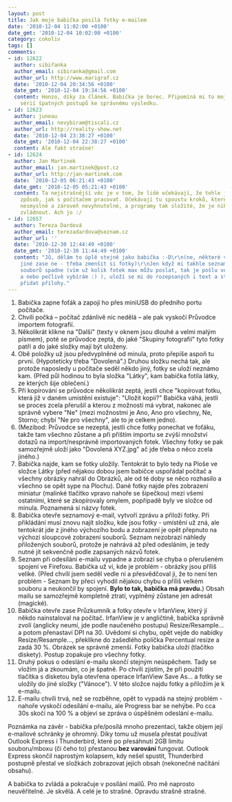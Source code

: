 ```yaml
---
layout: post
title: Jak moje babička posílá fotky e-mailem
date: '2010-12-04 11:02:00 +0100'
date_gmt: '2010-12-04 10:02:00 +0100'
category: cokoliv
tags: []
comments:
- id: 12622
  author: sibiřanka
  author_email: sibiranka@gmail.com
  author_url: http://www.marigraf.cz
  date: '2010-12-04 20:34:56 +0100'
  date_gmt: '2010-12-04 19:34:56 +0100'
  content: Honzo, díky za článek. Babička je borec. Připomíná mi to moji matiku -
    sérií špatných postupů ke správnému výsledku.
- id: 12623
  author: juneau
  author_email: nevybiram@tiscali.cz
  author_url: http://reality-show.net
  date: '2010-12-04 23:38:27 +0100'
  date_gmt: '2010-12-04 22:38:27 +0100'
  content: Ale fakt strašné!
- id: 12624
  author: Jan Martinek
  author_email: jan.martinek@post.cz
  author_url: http://jan-martinek.com
  date: '2010-12-05 06:21:43 +0100'
  date_gmt: '2010-12-05 05:21:43 +0100'
  content: Ta nejstrašnější věc je v tom, že lidé očekávají, že tohle je normální
    způsob, jak s počítačem pracovat. Očekávají tu spoustu kroků, které se jim zdají
    nesmyslné a zároveň nevyhnutelné, a programy tak složité, že je nikdy nemůžou
    zvládnout. Ach jo :/
- id: 12657
  author: Tereza Dardová
  author_email: terezadardova@seznam.cz
  author_url: ''
  date: '2010-12-30 12:44:49 +0100'
  date_gmt: '2010-12-30 11:44:49 +0100'
  content: "Jů, dělám to úplě stejně jako babička :-D\r\n(ne, některé věci umím, ale
    jiné zase ne - třeba zmenšit si fotky)\r\nJen když mi takhle seznam kvůli velikosti
    souborů spadne (vím už kolik fotek max můžu poslat, tak je pošlu ve více mailech
    a nebo pečlivě vybírám :) ), uloží se mi do rozepsaných i text a stačí jen znovu
    přidat přílohy."
---
```

<ol>
<li>Babička zapne foťák a zapojí ho přes miniUSB do předního portu počítače.</li>
<li>Chvíli počká – počítač zdánlivě nic nedělá – ale pak vyskočí Průvodce importem fotografií.</li>
<li>Několikrát klikne na "Další" (texty v oknem jsou dlouhé a velmi malým písmem), poté se průvodce zeptá, do jaké "Skupiny fotografií" tyto fotky patří a do jaké složky mají být uloženy.</li>
<li>Obě položky už jsou předvyplněné od minula, proto přepíše aspoň tu první. (Hypoteticky třeba "Dovolená".) Druhou složku nechá tak, ale protože naposledy u počítače seděl někdo jiný, fotky se uloží neznámo kam. (Před půl hodinou to byla složka "Látky", kam babička fotila látky, ze kterých šije oblečení.)</li>
<li>Při kopírování se průvodce několikrát zeptá, jestli chce "kopírovat fotku, která již v daném umístění existuje": "Uložit kopii?" Babička váhá, jestli se proces zcela přerušil a kterou z možností má vybrat, nakonec ale správně vybere "Ne" (mezi možnostmi je Ano, Ano pro všechny, Ne, Storno; chybí "Ne pro všechny", ale to je celkem jedno).</li>
<li>(Mezibod: Průvodce se nezeptá, jestli chce fotky ponechat ve foťáku, takže tam všechno zůstane a při příštím importu se zvýší množství dotazů na import/nesprávně importovaných fotek. Všechny fotky se pak samozřejmě uloží jako "Dovolená XYZ.jpg" ač jde třeba o něco zcela jiného.)</li>
<li>Babička najde, kam se fotky uložily. Tentokrát to bylo tedy na Ploše ve složce Látky (před nějakou dobou jsem babičce uspořádal počítač a všechny obrázky nahrál do Obrázků, ale od té doby se něco rozhasilo a všechno se opět sype na Plochu). Dané fotky najde přes zobrazení miniatur (malinké tlačítko vpravo nahoře se šipečkou) mezi všemi ostatními, které se zkopírovaly omylem, popřípadě byly ve složce od minula. Poznamená si názvy fotek.</li>
<li>Babička otevře seznamový e-mail, vytvoří zprávu a přiloží fotky. Při přikládání musí znovu najít složku, kde jsou fotky - umístění už zná, ale tentokrát jde z jiného výchozího bodu a zobrazení je opět přepnuto na výchozí sloupcové zobrazení souborů. Seznam nezobrazí náhledy přiložených souborů, protože je nahrává až před odesláním, je tedy nutné jít sekvenčně podle zapsaných názvů fotek.</li>
<li>Seznam při odesílání e-mailu vypadne a zobrazí se chyba o přerušeném spojení ve Firefoxu. Babička už ví, kde je problém - obrázky jsou příliš veliké. (Před chvílí jsem seděl vedle ní a přesvědčoval ji, že to není ten problém - Seznam by přeci vyhodil nějakou chybu o příliš velkém souboru a neukončil by spojení. <strong>Bylo to tak, babička má pravdu.</strong>) Obsah mailu se samozřejmě kompletně ztratí, vyplněný zůstane jen adresát (magické).</li>
<li>Babička otevře zase Průzkumník a fotky otevře v IrfanView, který jí někdo nainstaloval na počítač. IrfanView je v angličtině, babička správně zvolí (anglicky neumí, jde podle naučeného postupu) Resize/Resample... a potom přenastaví DPI na 30. Uvědomí si chybu, opět vejde do nabídky Resize/Resample..., překlikne do zašedlého políčka Percentual resize a zadá 30 %. Obrázek se správně zmenší. Fotky babička uloží (tlačítko diskety). Postup zopakuje pro všechny fotky.</li>
<li>Druhý pokus o odeslání e-mailu skončí stejným neúspěchem. Tady se vložím já a zkoumám, co je špatně. Po chvíli zjistím, že při použití tlačítka s disketou byla otevřena operace IrfanView Save As... a fotky se uložily do jiné složky ("Vánoce"). V této složce najdu fotky a přiložím je k e-mailu.</li>
<li>E-mailu chvíli trvá, než se rozběhne, opět to vypadá na stejný problém - nahoře vyskočí odesílání e-mailu, ale Progress bar se nehýbe. Po cca 30s skočí na 100 % a objeví se zpráva o úspěšném odeslání e-mailu.</li>
</ol>
<p>Poznámka na závěr - babička pře/posílá mnoho prezentací, takže objem její e-mailové schránky je ohromný. Díky tomu už musela přestat používat Outlook Express i Thunderbird, které po přesáhnutí 2GB limitu souboru/mboxu (či čeho to) přestanou <strong>bez varování</strong> fungovat. Outlook Express skončil naprostým kolapsem, kdy nešel spustit, Thunderbird postupně přestal ve složkách zobrazovat jejich obsah (nekonečné načítání obsahu).</p>
<p>A babička to zvládá a pokračuje v posílání mailů. Pro mě naprosto neuvěřitelné. Je skvělá. A celé je to strašné. Opravdu strašně strašné.</p>
